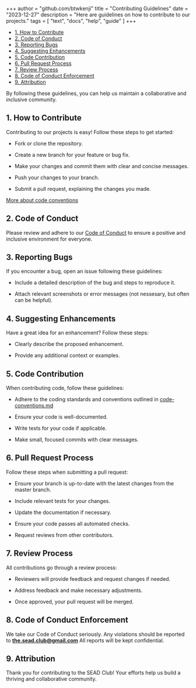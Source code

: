 +++
author = "github.com/btwkenji"
title = "Contributing Guidelines"
date = "2023-12-27"
description = "Here are guidelines on how to contribute to our projects."
tags = [
    "text",
    "docs",
    "help",
    "guide"
]
+++

<!--toc:start-->
- [1. How to Contribute](#1-how-to-contribute)
- [2. Code of Conduct](#2-code-of-conduct)
- [3. Reporting Bugs](#3-reporting-bugs)
- [4. Suggesting Enhancements](#4-suggesting-enhancements)
- [5. Code Contribution](#5-code-contribution)
- [6. Pull Request Process](#6-pull-request-process)
- [7. Review Process](#7-review-process)
- [8. Code of Conduct Enforcement](#8-code-of-conduct-enforcement)
- [9. Attribution](#9-attribution)
<!--toc:end-->

By following these guidelines, you can help us maintain a collaborative and inclusive community.

## 1. How to Contribute

Contributing to our projects is easy! Follow these steps to get started:

- Fork or clone the repository.

- Create a new branch for your feature or bug fix.

- Make your changes and commit them with clear and concise messages.

- Push your changes to your branch.

- Submit a pull request, explaining the changes you made.

[More about code conventions](/docs/code-conventions)

## 2. Code of Conduct

Please review and adhere to our [Code of Conduct](/docs/code-of-conduct) to ensure a positive and inclusive environment for everyone.

## 3. Reporting Bugs

If you encounter a bug, open an issue following these guidelines:

- Include a detailed description of the bug and steps to reproduce it.

- Attach relevant screenshots or error messages (not nessesary, but often can be helpful).

## 4. Suggesting Enhancements

Have a great idea for an enhancement? Follow these steps:

- Clearly describe the proposed enhancement.

- Provide any additional context or examples.

## 5. Code Contribution

When contributing code, follow these guidelines:

- Adhere to the coding standards and conventions outlined in [code-conventions.md](/docs/code-conventions)

- Ensure your code is well-documented.

- Write tests for your code if applicable.

- Make small, focused commits with clear messages.

## 6. Pull Request Process

Follow these steps when submitting a pull request:

- Ensure your branch is up-to-date with the latest changes from the master branch.

- Include relevant tests for your changes.

- Update the documentation if necessary.

- Ensure your code passes all automated checks.

- Request reviews from other contributors.

## 7. Review Process

All contributions go through a review process:

- Reviewers will provide feedback and request changes if needed.

- Address feedback and make necessary adjustments.

- Once approved, your pull request will be merged.

## 8. Code of Conduct Enforcement

We take our Code of Conduct seriously. Any violations should be reported to **the.sead.club@gmail.com** All reports will be kept confidential.

## 9. Attribution

Thank you for contributing to the SEAD Club! Your efforts help us build a thriving and collaborative community.

